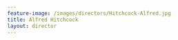 ```yaml
---
feature-image: /images/directors/Hitchcock-Alfred.jpg
title: Alfred Hitchcock
layout: director
---
```

